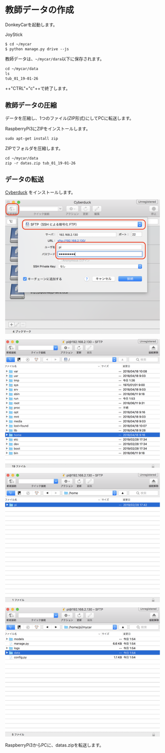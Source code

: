 
# 教師データの作成

DonkeyCarを起動します。

JoyStick
```
$ cd ~/mycar
$ python manage.py drive --js
```

教師データは、`~/mycar/dara`以下に保存されます。
```
cd ~/mycar/data
ls
tub_01_19-01-26
```

++"CTRL"+"c"++で終了します。

## 教師データの圧縮

データを圧縮し、1つのファイル(ZIP形式)にしてPCに転送します。

RaspberryPi3にZIPをインストールします。
```
sudo apt-get install zip
```

ZIPでフォルダを圧縮します。
```
cd ~/mycar/data
zip -r datas.zip tub_01_19-01-26
```

## データの転送

[Cyberduck](https://cyberduck.io/) をインストールします。

![](./img/duck001.png)

![](./img/duck002.png)

![](./img/duck003.png)

![](./img/duck004.png)

RaspberryPi3からPCに、datas.zipを転送します。


